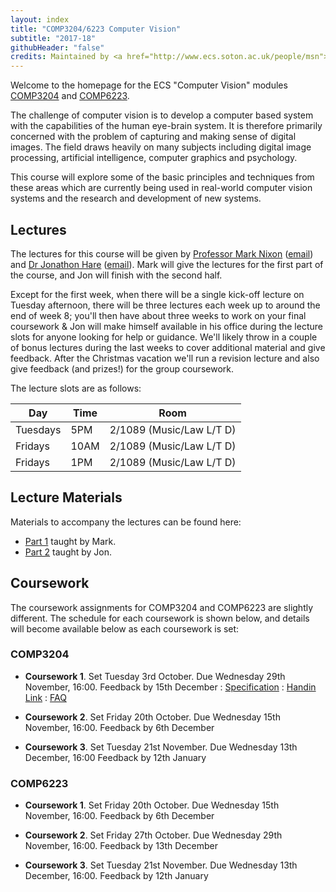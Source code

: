 ```yaml
---
layout: index
title: "COMP3204/6223 Computer Vision"
subtitle: "2017-18"
githubHeader: "false"
credits: Maintained by <a href="http://www.ecs.soton.ac.uk/people/msn">Professor Mark Nixon</a> and <a href="http://www.ecs.soton.ac.uk/people/jsh2">Dr Jonathon Hare</a>.
---
```


Welcome to the homepage for the ECS "Computer Vision" modules [COMP3204](https://secure.ecs.soton.ac.uk/module/COMP3204) and [COMP6223](https://secure.ecs.soton.ac.uk/module/COMP6223).

The challenge of computer vision is to develop a computer based system with the capabilities of the human eye-brain system. It is therefore primarily concerned with the problem of capturing and making sense of digital images. The field draws heavily on many subjects including digital image processing, artificial intelligence, computer graphics and psychology.

This course will explore some of the basic principles and techniques from these areas which are currently being used in real-world computer vision systems and the research and development of new systems.

## Lectures
The lectures for this course will be given by [Professor Mark Nixon](http://www.ecs.soton.ac.uk/people/msn) ([email](mailto:msn@ecs.soton.ac.uk)) and <a href="http://www.ecs.soton.ac.uk/people/jsh2">Dr Jonathon Hare</a> ([email](mailto:jsh2@ecs.soton.ac.uk)). Mark will give the lectures for the first part of the course, and Jon will finish with the second half. 

Except for the first week, when there will be a single kick-off lecture on Tuesday afternoon, there will be three lectures each week up to around the end of week 8; you'll then have about three weeks to work on your final coursework & Jon will make himself available in his office during the lecture slots for anyone looking for help or guidance. We'll likely throw in a couple of bonus lectures during the last weeks to cover additional material and give feedback. After the Christmas vacation we'll run a revision lecture and also give feedback (and prizes!) for the group coursework. 

The lecture slots are as follows:

Day       | Time | Room   
----------|------|-----------------------
Tuesdays  | 5PM  | 2/1089 (Music/Law L/T D)
Fridays   | 10AM | 2/1089 (Music/Law L/T D)
Fridays   | 1PM  | 2/1089 (Music/Law L/T D)

## Lecture Materials
Materials to accompany the lectures can be found here:

* [Part 1](part1.html) taught by Mark.
* [Part 2](part2.html) taught by Jon.

## Coursework
The coursework assignments for COMP3204 and COMP6223 are slightly different. The schedule for each coursework is shown below, and details will become available below as each coursework is set:

### COMP3204

* **Coursework 1**. Set Tuesday 3rd October. Due Wednesday 29th November, 16:00. Feedback by 15th December : [Specification](cw/coursework1.html) : [Handin Link](https://handin.ecs.soton.ac.uk/handin/1718/COMP3204/1/) : [FAQ](cw/coursework1-faq.html)

* **Coursework 2**. Set Friday 20th October. Due Wednesday 15th November, 16:00. Feedback by 6th December <!--- : [Specification](cw/coursework2.html) : [Handin Link](https://handin.ecs.soton.ac.uk/handin/1718/COMP3204/2/) -->

* **Coursework 3**. Set Tuesday 21st November. Due Wednesday 13th December, 16:00 Feedback by 12th January <!--- : [Specification](cw/coursework3.html) : [Handin Link](https://handin.ecs.soton.ac.uk/handin/1718/COMP3204/3/) -->

### COMP6223

* **Coursework 1**. Set Friday 20th October. Due Wednesday 15th November, 16:00. Feedback by 6th December <!--- : [Specification](cw/c6223_coursework1.html) : [Handin Link](https://handin.ecs.soton.ac.uk/handin/1718/COMP6223/1/) -->

* **Coursework 2**. Set Friday 27th October. Due Wednesday 29th November, 16:00. Feedback by 13th December <!--- : [Specification](cw/c6223_coursework2.html) : [Handin Link](https://handin.ecs.soton.ac.uk/handin/1718/COMP6223/2/) -->

* **Coursework 3**. Set Tuesday 21st November. Due Wednesday 13th December, 16:00. Feedback by 12th January <!--- : [Specification](cw/c6223_coursework3.html) : [Handin Link](https://handin.ecs.soton.ac.uk/handin/1718/COMP6223/3/) -->


